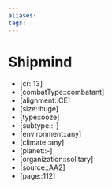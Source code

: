 ```yaml
---
aliases: 
tags: 
---
```


# Shipmind

- [cr::13]
- [combatType::combatant]
- [alignment::CE]
- [size::huge]
- [type::ooze]
- [subtype::-]
- [environment::any]
- [climate::any]
- [planet::-]
- [organization::solitary]
- [source::AA2]
- [page::112]

